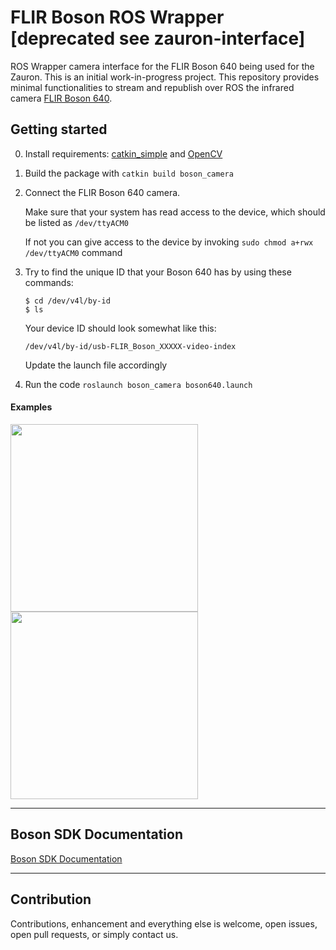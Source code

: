 FLIR Boson ROS Wrapper [deprecated see zauron-interface]
=============================
ROS Wrapper camera interface for the FLIR Boson 640 being used for the Zauron. This is an initial work-in-progress project.
This repository provides minimal functionalities to stream and republish over ROS the infrared camera [FLIR Boson 640](https://www.flir.com/products/boson/).

Getting started
------------------
0. Install requirements: [catkin_simple](https://github.com/catkin/catkin_simple) and [OpenCV](https://www.opencv.org/)
1. Build the package with `catkin build boson_camera`
2. Connect the FLIR Boson 640 camera.

   Make sure that your system has read access to the device, which should be listed as `/dev/ttyACM0`
   
   If not you can give access to the device by invoking `sudo chmod a+rwx /dev/ttyACM0` command
3. Try to find the unique ID that your Boson 640 has by using these commands:
   ```$xslt
   $ cd /dev/v4l/by-id
   $ ls
   ```
   Your device ID should look somewhat like this:
   ```$xslt
   /dev/v4l/by-id/usb-FLIR_Boson_XXXXX-video-index 
   ```
   Update the launch file accordingly
4. Run the code `roslaunch boson_camera boson640.launch`

#### Examples

<img src="resources/images/ex_1.png" width="300"> <img src="resources/images/ex_2.png" width="300">

-----------------------------
Boson SDK Documentation
-----------------------------
[Boson SDK Documentation](https://drive.google.com/open?id=1fuXUIu_wzB4zuVmTPbtUhoiKg0WnqEHm)

-----------------------------
Contribution
-----------------------------
Contributions, enhancement and everything else is welcome, open issues, open pull requests, or simply contact us.
